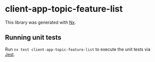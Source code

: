 # client-app-topic-feature-list

This library was generated with [Nx](https://nx.dev).

## Running unit tests

Run `nx test client-app-topic-feature-list` to execute the unit tests via [Jest](https://jestjs.io).
